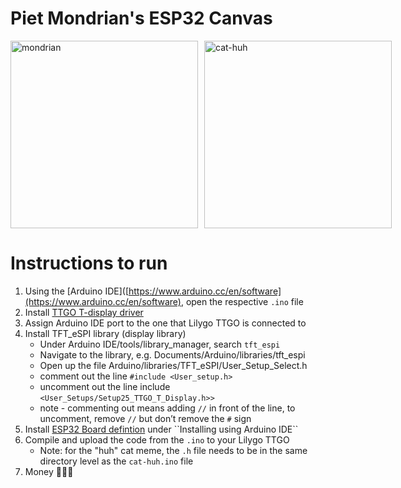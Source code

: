 # Piet Mondrian's ESP32 Canvas
<div style="display: flex;">
    <img src="media/piet-mondrian-video.gif" alt="mondrian" width="300" style="margin-right: 10px;"/>
    <img src="media/cat-huh.gif" alt="cat-huh" width="300" style="margin-right: 10px;/>
	<img src="media/hanging-demo.gif" alt="demo" width="300"/>
</div>


# Instructions to run
1) Using the [Arduino IDE]([https://www.arduino.cc/en/software](https://www.arduino.cc/en/software), open the respective ``.ino`` file
2) Install [TTGO T-display driver]([https://github.com/Xinyuan-LilyGO/TTGO-T-Display](https://github.com/Xinyuan-LilyGO/TTGO-T-Display))
3) Assign Arduino IDE port to the one that Lilygo TTGO is connected to
4) Install TFT_eSPI library (display library)
	- Under Arduino IDE/tools/library_manager, search ``tft_espi``
	- Navigate to the library, e.g. Documents/Arduino/libraries/tft_espi
	- Open up the file Arduino/libraries/TFT_eSPI/User_Setup_Select.h
	- comment out the line ``#include <User_setup.h>``
	- uncomment out the line include ``<User_Setups/Setup25_TTGO_T_Display.h>>``
	- note - commenting out means adding ``//`` in front of the line, to uncomment, remove ``//`` but don’t remove the ``#`` sign
5) Install [ESP32 Board defintion]([https://docs.espressif.com/projects/arduino-esp32/en/latest/installing.html](https://docs.espressif.com/projects/arduino-esp32/en/latest/installing.html)) under ``Installing using Arduino IDE``
6) Compile and upload the code from the ``.ino`` to your Lilygo TTGO
	- Note: for the "huh" cat meme, the ``.h`` file needs to be in the same directory level as the ``cat-huh.ino`` file
7) Money 💸💸💸
